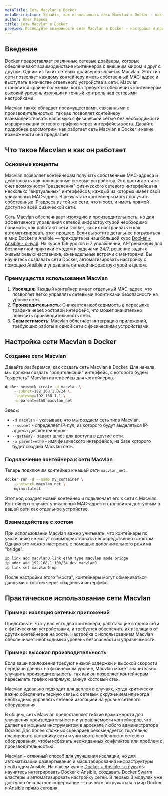 ```yaml
---
metaTitle: Cеть Macvlan в Docker
metaDescription: Узнайте, как использовать сеть Macvlan в Docker - настройка, преимущества и управление интерфейсами для улучшения изоляции и производительности контейнеров
author: Олег Марков
title: Cеть Macvlan в Docker
preview: Исследуйте возможности сети Macvlan в Docker - настройка и примеры использования для повышения изоляции и производительности контейнеров в вашей инфраструктуре
---
```


## Введение

Docker предоставляет различные сетевые драйверы, которые обеспечивают взаимодействие контейнеров с внешним миром и друг с другом. Одним из таких сетевых драйверов является Macvlan. Этот тип сети позволяет каждому контейнеру иметь собственный MAC-адрес и выступать в качестве отдельного устройства в сети. Macvlan становится крайне полезным, когда требуется обеспечить контейнерам высокий уровень изоляции и точный контроль над сетевыми настройками.

Macvlan также обладает преимуществами, связанными с производительностью, так как позволяет контейнеру взаимодействовать напрямую с физической сетью без необходимости маршрутизации сетевого трафика через интерфейсы хоста. Давайте подробнее рассмотрим, как работает сеть Macvlan в Docker и какие возможности она предлагает.

## Что такое Macvlan и как он работает

### Основные концепты

Macvlan позволяет контейнерам получать собственные MAC-адреса и действовать как полноценные сетевые устройства. Это достигается за счет возможности "разделения" физического сетевого интерфейса на несколько "виртуальных" интерфейсов, каждый из которых имеет свой уникальный MAC-адрес. В результате контейнеры могут получить собственные IP-адреса из той же сети, что и хост, и иметь прямой доступ ко всей физической сети.

Сеть Macvlan обеспечивает изоляцию и производительность, но для эффективного управления сетевой инфраструктурой необходимо понимать, как работают сети Docker, как их настраивать и как автоматизировать этот процесс. Если вы хотите детальнее погрузиться в мир Docker и Ansible — приходите на наш большой курс [Docker + Ansible - с нуля](https://purpleschool.ru/course/docker). На курсе 159 уроков и 7 упражнений, AI-тренажеры для безлимитной практики с кодом и задачами 24/7, решение задач с живым ревью наставника, еженедельные встречи с менторами. Вы научитесь создавать сети Docker, автоматизировать настройку с помощью Ansible и управлять сетевой инфраструктурой в целом.

### Преимущества использования Macvlan

1. **Изоляция**: Каждый контейнер имеет отдельный MAC-адрес, что позволяет легко управлять сетевыми политиками безопасности на уровне сети.
2. **Производительность**: Снижается необходимость в пересылке трафика через хостовой интерфейс, что может значительно повысить производительность сети.
3. **Совместимость**: Macvlan облегчает интеграцию приложений, требующих работы в одной сети с физическими устройствами.

## Настройка сети Macvlan в Docker

### Создание сети Macvlan

Давайте разберемся, как создать сеть Macvlan в Docker. Для начала, мы должны создать "родительский" интерфейс, с которого будем "вырезать" Macvlan интерфейсы для контейнеров.

```bash
docker network create -d macvlan \
    --subnet=192.168.1.0/24 \
    --gateway=192.168.1.1 \
    -o parent=eth0 macvlan_net
```

Здесь:
- `-d macvlan` - указывает, что мы создаем сеть типа Macvlan.
- `--subnet` - определяет IP-пул, из которого будут выделяться IP-адреса для контейнеров.
- `--gateway` - задает шлюз для доступа в другие сети.
- `-o parent=eth0` - имя физического интерфейса, на базе которого будет создана Macvlan сеть.

### Подключение контейнера к сети Macvlan

Теперь подключим контейнер к нашей сети `macvlan_net`.

```bash
docker run -d --name my_container \
    --network macvlan_net \
    nginx:latest
```

Этот код создает новый контейнер и подключает его к сети с Macvlan. Контейнер получает уникальный MAC-адрес и становится доступным в вашей сети как отдельное устройство.

### Взаимодействие с хостом

При использовании Macvlan важно учитывать, что контейнеры по умолчанию не могут взаимодействовать непосредственно с хостом. Однако это можно настроить с помощью дополнительного режима "bridge":

```bash
ip link add macvlan0 link eth0 type macvlan mode bridge
ip addr add 192.168.1.100/24 dev macvlan0
ip link set macvlan0 up
```

После настройки этого "моста", контейнеры могут обмениваться данными с хостом через созданный интерфейс.

## Практическое использование сети Macvlan

### Пример: изоляция сетевых приложений

Представьте, что у вас есть два контейнера, работающие в одной сети с физическими устройствами, и требуется обеспечить их изоляцию от других контейнеров на хосте. Настройка с использованием Macvlan обеспечивает необходимый уровень безопасности и управляемости.

### Пример: высокая производительность

Если ваши приложения требуют низкой задержки и высокой скорости передачи данных на физическом уровне, Macvlan может значительно улучшить производительность, так как он позволяет контейнерам пересылать трафик напрямую, минуя хостовый стек.

Macvlan идеально подходит для деплоя в случаях, когда критически важно обеспечить тесную связь с сетевым окружением или когда необходимо управлять сетевой изоляцией на уровне сетевого оборудования.

В общем, сеть Macvlan предоставляет гибкие возможности для улучшения производительности и управляемости контейнеров, что делает ее мощным инструментом в арсенале любого администратора Docker. Для более сложных сценариев рекомендуется тщательно планировать настройку сети и учитывать особенности сетевого оборудования, чтобы избежать неожиданных конфликтов или проблем с производительностью.

Macvlan – отличный способ для улучшения изоляции, но для автоматизации развертывания и масштабирования инфраструктуры необходим Ansible. На нашем курсе [Docker + Ansible - с нуля](https://purpleschool.ru/course/docker) вы научитесь интегрировать Docker с Ansible, создавать Docker Swarm кластеры и автоматизировать настройку сетей. В первых 3 модулях уже доступно бесплатное содержание — начните погружаться в мир Docker и Ansible прямо сегодня.

